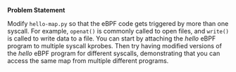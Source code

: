**Problem Statement**

Modify `hello-map.py` so that the eBPF code gets triggered by more than one
syscall. For example, `openat()` is commonly called to open files, and `write()` is
called to write data to a file. You can start by attaching the *hello* eBPF program to
multiple syscall kprobes. Then try having modified versions of the *hello* eBPF
program for different syscalls, demonstrating that you can access the same map
from multiple different programs.
